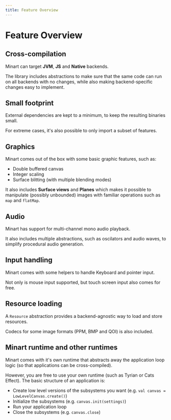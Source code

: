 ```yaml
---
title: Feature Overview
---
```


# Feature Overview

## Cross-compilation

Minart can target **JVM**, **JS** and **Native** backends.

The library includes abstractions to make sure that the same code can run on
all backends with no changes, while also making backend-specific changes easy
to implement.

## Small footprint

External dependencies are kept to a minimum, to keep the resulting binaries small.

For extreme cases, it's also possible to only import a subset of features.

## Graphics

Minart comes out of the box with some basic graphic features, such as:
  - Double buffered canvas
  - Integer scaling
  - Surface blitting (with multiple blending modes)

It also includes **Surface views** and **Planes** which makes it possible to manipulate
(possibly unbounded) images with familiar operations such as `map` and `flatMap`.

## Audio

Minart has support for multi-channel mono audio playback.

It also includes multiple abstractions, such as oscilators and audio waves, to
simplify procedural audio generation.

## Input handling

Minart comes with some helpers to handle Keyboard and pointer input.

Not only is mouse input supported, but touch screen input also comes for free.

## Resource loading

A `Resource` abstraction provides a backend-agnostic way to load and store resources.

Codecs for some image formats (PPM, BMP and QOI) is also included.

## Minart runtime and other runtimes

Minart comes with it's own runtime that abstracts away the application loop logic (so that applications can be cross-compiled).

However, you are free to use your own runtime (such as Tyrian or Cats Effect). The basic structure of an application is:

- Create low level versions of the subsystems you want (e.g. `val canvas = LowLevelCanvas.create()`)
- Initialize the subsystems (e.g. `canvas.init(settings)`)
- Run your application loop
- Close the subsystems (e.g. `canvas.close`)
